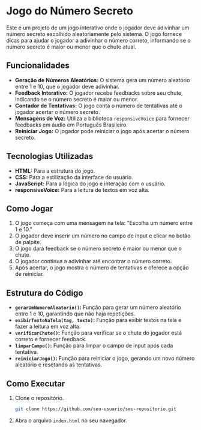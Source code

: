 # Jogo do Número Secreto

Este é um projeto de um jogo interativo onde o jogador deve adivinhar um número secreto escolhido aleatoriamente pelo sistema. O jogo fornece dicas para ajudar o jogador a adivinhar o número correto, informando se o número secreto é maior ou menor que o chute atual.

## Funcionalidades

- **Geração de Números Aleatórios:** O sistema gera um número aleatório entre 1 e 10, que o jogador deve adivinhar.
- **Feedback Interativo:** O jogador recebe feedbacks sobre seu chute, indicando se o número secreto é maior ou menor.
- **Contador de Tentativas:** O jogo conta o número de tentativas até o jogador acertar o número secreto.
- **Mensagens de Voz:** Utiliza a biblioteca `responsiveVoice` para fornecer feedbacks em áudio em Português Brasileiro.
- **Reiniciar Jogo:** O jogador pode reiniciar o jogo após acertar o número secreto.

## Tecnologias Utilizadas

- **HTML:** Para a estrutura do jogo.
- **CSS:** Para a estilização da interface do usuário.
- **JavaScript:** Para a lógica do jogo e interação com o usuário.
- **responsiveVoice:** Para a leitura de textos em voz alta.

## Como Jogar

1. O jogo começa com uma mensagem na tela: "Escolha um número entre 1 e 10."
2. O jogador deve inserir um número no campo de input e clicar no botão de palpite.
3. O jogo dará feedback se o número secreto é maior ou menor que o chute.
4. O jogador continua a adivinhar até encontrar o número correto.
5. Após acertar, o jogo mostra o número de tentativas e oferece a opção de reiniciar.

## Estrutura do Código

- **`gerarUmNumeroAleatorio()`:** Função para gerar um número aleatório entre 1 e 10, garantindo que não haja repetições.
- **`exibirTextoNaTela(tag, texto)`:** Função para exibir textos na tela e fazer a leitura em voz alta.
- **`verificarChute()`:** Função para verificar se o chute do jogador está correto e fornecer feedback.
- **`limparCampo()`:** Função para limpar o campo de input após cada tentativa.
- **`reiniciarJogo()`:** Função para reiniciar o jogo, gerando um novo número aleatório e resetando as tentativas.

## Como Executar

1. Clone o repositório.
   ```sh
   git clone https://github.com/seu-usuario/seu-repositorio.git
2. Abra o arquivo `index.html` no seu navegador.
